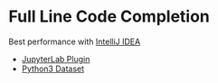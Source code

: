 # Full Line Code Completion

Best performance with [IntelliJ IDEA](https://www.jetbrains.com/idea/)

 - [JupyterLab Plugin](./jupyterlab-code-completion)
 - [Python3 Dataset](./dataset)

